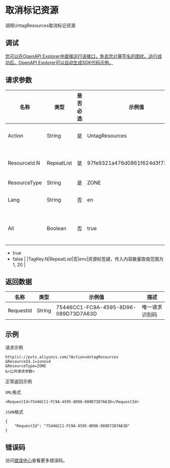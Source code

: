 # 取消标记资源

调用UntagResources取消标记资源

## 调试

[您可以在OpenAPI Explorer中直接运行该接口，免去您计算签名的困扰。运行成功后，OpenAPI Explorer可以自动生成SDK代码示例。](https://api.aliyun.com/#product=pvtz&api=UntagResources&type=RPC&version=2018-01-01)

## 请求参数

|名称|类型|是否必选|示例值|描述|
|--|--|----|---|--|
|Action|String|是|UntagResources|系统规定参数。取值：UntagResources。 |
|ResourceId.N|RepeatList|是|97fe9321a476d0861f624d3f738dcc38|资源ID，即ZoneId。传入内容数量取值范围为`[1, 50]` |
|ResourceType|String|是|ZONE|资源类型：ZONE |
|Lang|String|否|en|部分返回参数语言。取值范围：en、zh、ja |
|All|Boolean|否|true|是否全部删除，只针对TagKey.N为空时有效。默认是 false，取值范围：

 -   true
-   false |
|TagKey.N|RepeatList|否|env|资源标签键，传入内容数量取值范围为 1, 20 |

## 返回数据

|名称|类型|示例值|描述|
|--|--|---|--|
|RequestId|String|75446CC1-FC9A-4595-8D96-089D73D7A63D|唯一请求识别码 |

## 示例

请求示例

```
http(s)://pvtz.aliyuncs.com/?Action=UntagResources
&ResourceId.1=zoneid
&ResourceType=ZONE
&<公共请求参数>
```

正常返回示例

`XML`格式

```
<RequestId>75446CC1-FC9A-4595-8D96-089D73D7A63D</RequestId>
```

`JSON`格式

```
{
    "RequestId": "75446CC1-FC9A-4595-8D96-089D73D7A63D"
}
```

## 错误码

访问[错误中心](https://error-center.aliyun.com/status/product/pvtz)查看更多错误码。

